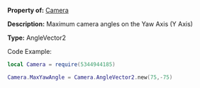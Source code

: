 **Property of:** [Camera](Camera.md)

**Description:** Maximum camera angles on the Yaw Axis (Y Axis)

**Type:** AngleVector2

Code Example:
```lua
local Camera = require(5344944185)

Camera.MaxYawAngle = Camera.AngleVector2.new(75,-75)
```
